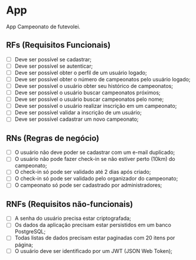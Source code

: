 # App

App Campeonato de futevolei.

## RFs (Requisitos Funcionais)

- [ ] Deve ser possível se cadastrar;
- [ ] Deve ser possível se autenticar;
- [ ] Deve ser possível obter o perfil de um usuário logado;
- [ ] Deve ser possível obter o número de campeonatos pelo usuário logado;
- [ ] Deve ser possível o usuário obter seu histórico de campeonatos;
- [ ] Deve ser possível o usuário buscar campeonatos próximos;
- [ ] Deve ser possível o usuário buscar campeonatos pelo nome;
- [ ] Deve ser possível o usuário realizar inscrição em um campeonato;
- [ ] Deve ser possível validar a inscrição de um usuário;
- [ ] Deve ser possível cadastrar um novo campeonato;

## RNs (Regras de negócio)

- [ ] O usuário não deve poder se cadastrar com um e-mail duplicado;
- [ ] O usuário não pode fazer check-in se não estiver perto (10km) do campeonato;
- [ ] O check-in só pode ser validado até 2 dias após criado;
- [ ] O check-in só pode ser validado pelo organizador do campeonato;
- [ ] O campeonato só pode ser cadastrado por administradores;

## RNFs (Requisitos não-funcionais)

- [ ] A senha do usuário precisa estar criptografada;
- [ ] Os dados da aplicação precisam estar persistidos em um banco PostgreSQL;
- [ ] Todas listas de dados precisam estar paginadas com 20 itens por página;
- [ ] O usuário deve ser identificado por um JWT (JSON Web Token);